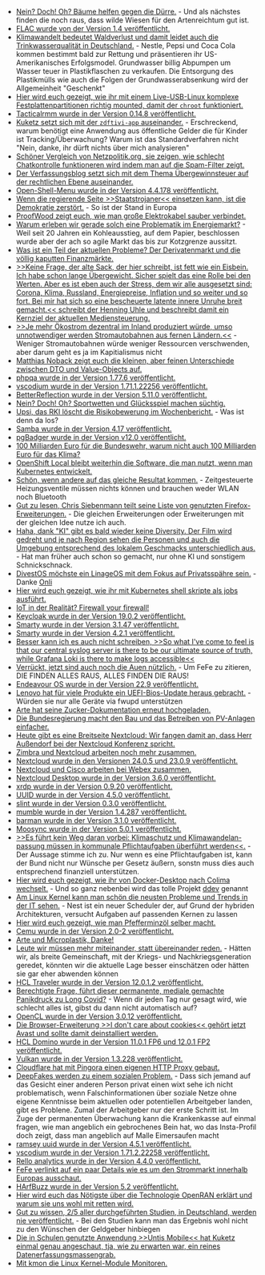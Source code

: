* [Nein? Doch! Oh? Bäume helfen gegen die Dürre.](https://www.youtube.com/watch?v=WP570wLDVkE) - Und als nächstes finden die noch raus, dass wilde Wiesen für den Artenreichtum gut ist.
* [FLAC wurde von der Version 1.4 veröffentlicht.](https://www.phoronix.com/news/FLAC-1.4-Released)
* [Klimawandelt bedeutet Waldverlust und damit leidet auch die Trinkwasserqualität in Deutschland.](https://www.sonnenseite.com/de/umwelt/trinkwasserqualitaet-leidet-unter-klimawandel/) - Nestle, Pepsi und Coca Cola kommen bestimmt bald zur Rettung und präsentieren ihr US-Amerikanisches Erfolgsmodel. Grundwasser billig Abpumpen um Wasser teuer in Plastikflaschen zu verkaufen. Die Entsorgung des Plastikmülls wie auch die Folgen der Grundwasserabsenkung wird der Allgemeinheit "Geschenkt"
* [Hier wird euch gezeigt, wie ihr mit einem Live-USB-Linux komplexe Festplattenpartitionen richtig mounted, damit der `chroot` funktioniert.](https://opensource.com/article/22/9/recover-linux-system-live-usb)
* [Tacticalrmm wurde in der Version 0.14.8 veröffentlicht.](https://github.com/amidaware/tacticalrmm/releases/tag/v0.14.8)
* [Kuketz setzt sich mit der `zdftivi-app` auseinander.](https://www.kuketz-blog.de/zdftivi-app-consent-banner-und-tracking-bei-zielgruppe-kinder-jugendliche/) - Erschreckend, warum benötigt eine Anwendung aus öffentliche Gelder die für Kinder ist Tracking/Überwachung? Warum ist das Standardverfahren nicht "Nein, danke, ihr dürft nichts über mich analysieren"
* [Schöner Vergleich von Netzpolitik.org, sie zeigen, wie schlecht Chatkontrolle funktioneren wird indem man auf die Spam-Filter zeigt.](https://netzpolitik.org/2022/chatkontrolle-interne-dokumente-zeigen-wie-gespalten-die-eu-staaten-sind/)
* [Der Verfassungsblog setzt sich mit dem Thema Übergewinnsteuer auf der rechtlichen Ebene auseinander.](https://verfassungsblog.de/ubergewinnsteuer-durch-die-hintertur/)
* [Open-Shell-Menu wurde in der Version 4.4.178 veröffentlicht.](https://github.com/Open-Shell/Open-Shell-Menu/releases/tag/v4.4.178)
* [Wenn die regierende Seite >>Staatstrojaner<< einsetzen kann, ist die Demokratie zerstört.](https://netzpolitik.org/2022/staatstrojaner-untersuchungsausschuss-die-eu-kommission-verschweigt-wie-oft-sie-gehackt-wurde/) - So ist der Stand in Europa
* [ProofWood zeigt euch, wie man große Elektrokabel sauber verbindet.](https://www.youtube.com/watch?v=vWOcvb4maIE)
* [Warum erleben wir gerade solch eine Problematik im Energiemarkt?](https://verfassungsblog.de/jetzt-das-strommarktdesign-auf-erneuerbare-ausrichten/) - Weil seit 20 Jahren ein Kohleausstieg, auf dem Papier, beschlossen wurde aber der ach so agile Markt das bis zur Kotzgrenze aussitzt.
* [Was ist ein Teil der aktuellen Probleme? Der Derivatenmarkt und die völlig kaputten Finanzmärkte.](https://www.youtube.com/watch?v=XwBHt6Ogqa4)
* [>>Keine Frage, der alte Sack, der hier schreibt, ist fett wie ein Eisbein. Ich habe schon lange Übergewicht. Sicher spielt das eine Rolle bei den Werten. Aber es ist eben auch der Stress, dem wir alle ausgesetzt sind: Corona, Klima, Russland, Energiepreise, Inflation und so weiter und so fort. Bei mir hat sich so eine bescheuerte latente innere Unruhe breit gemacht.<< schreibt der Henning Uhle und beschreibt damit ein Kernziel der aktuellen Mediensteuerung.](https://www.henning-uhle.eu/allgemein/funktionieren-niemand-ist-eine-maschine?pk_campaign=feed&pk_kwd=funktionieren-niemand-ist-eine-maschine)
* [>>Je mehr Ökostrom dezentral im Inland produziert würde, umso unnotwendiger werden Stromautobahnen aus fernen Ländern.<<](https://www.sonnenseite.com/de/energie/irrationale-energiewelt/) - Weniger Stromautobahnen würde weniger Ressourcen verschwenden, aber darum geht es ja im Kapitialismus nicht
* [Matthias Noback zeigt euch die kleinen, aber feinen Unterschiede zwischen DTO und Value-Objects auf.](https://matthiasnoback.nl/2022/09/is-it-a-dto-or-a-value-object/)
* [phpqa wurde in der Version 1.77.6 veröffentlicht.](https://github.com/jakzal/phpqa/releases/tag/v1.77.6)
* [vscodium wurde in der Version 1.71.1.22256 veröffentlicht.](https://github.com/VSCodium/vscodium/releases/tag/1.71.1.22256)
* [BetterReflection wurde in der Version 5.11.0 veröffentlicht.](https://github.com/Roave/BetterReflection/releases/tag/5.11.0)
* [Nein? Doch! Oh? Sportwetten und Glücksspiel machen süchtig.](https://www.youtube.com/watch?v=961ZjIij3UA)
* [Upsi, das RKI löscht die Risikobewerung im Wochenbericht.](https://impfentscheidung.online/rki-loescht-risikobewertung-im-wochenbericht/) - Was ist denn da los?
* [Samba wurde in der Version 4.17 veröffentlicht.](https://www.phoronix.com/news/Samba-4.17-Released)
* [pgBadger wurde in der Version v12.0 veröffentlicht.](https://www.postgresql.org/about/news/pgbadger-v120-released-2509/)
* [100 Milliarden Euro für die Bundeswehr, warum nicht auch 100 Milliarden Euro für das Klima?](https://www.sonnenseite.com/de/politik/100-milliarden-fuer-klima-und-sicherheit-jetzt/)
* [OpenShift Local bleibt weiterhin die Software, die man nutzt, wenn man Kubernetes entwickelt.](https://www.opensourcerers.org/2022/09/13/openshift-local-or-single-node-openshift/)
* [Schön,  wenn andere auf das gleiche Resultat kommen.](https://www.kuketz-blog.de/smarte-und-zentrale-heizungssteuerung-danke-ich-verzichte/) - Zeitgesteuerte Heizungsventile müssen nichts können und brauchen weder WLAN noch Bluetooth
* [Gut zu lesen, Chris Siebenmann teilt seine Liste von genutzten Firefox-Erweiterungen.](https://utcc.utoronto.ca/~cks/space/blog/web/Firefox104AddonsUnchanged) - Die gleichen Erweiterungen oder Erweiterungen mit der gleichen Idee nutze ich auch.
* [Haha, dank "KI" gibt es bald wieder keine Diversity. Der Film wird gedreht und je nach Region sehen die Personen und auch die Umgebung entsprechend des lokalem Geschmacks unterschiedlich aus.](https://blog.fefe.de/?ts=9dde9e55) - Hat man früher auch schon so gemacht, nur ohne KI und sonstigem Schnickschnack.
* [DivestOS möchste ein LinageOS mit dem Fokus auf Privatsspähre sein.](https://divestos.org/) - Danke [Onli](https://www.onli-blogging.de/2194/DivestOS-bei-sustaphones.html)
* [Hier wird euch gezeigt, wie ihr mit Kubernetes shell skripte als jobs ausführt.](https://opensource.com/article/22/9/packaging-job-scripts-kubernetes-operators)
* [IoT in der Realität? Firewall your firewall!](https://opensource.com/article/22/9/protect-home-network)
* [Keycloak wurde in der Version 19.0.2 veröffentlicht.](https://github.com/keycloak/keycloak/releases/tag/19.0.2)
* [Smarty wurde in der Version 3.1.47 veröffentlicht.](https://github.com/smarty-php/smarty/releases/tag/v3.1.47)
* [Smarty wurde in der Version 4.2.1 veröffentlicht.](https://github.com/smarty-php/smarty/releases/tag/v4.2.1)
* [Besser kann ich es auch nicht schreiben, >>So what I've come to feel is that our central syslog server is there to be our ultimate source of truth, while Grafana Loki is there to make logs accessible<<](https://utcc.utoronto.ca/~cks/space/blog/sysadmin/GrafanaLokiAndCentralSyslogs)
* [Verrückt, jetzt sind auch noch die Auen nützlich.](https://www.sonnenseite.com/de/umwelt/auen-verbessern-die-wasserqualitaet-von-fluessen/) - Um FeFe zu zitieren, DIE FINDEN ALLES RAUS, ALLES FINDEN DIE RAUS!
* [Endeavour OS wurde in der Version 22.9 veröffentlicht.](https://www.phoronix.com/news/Endeavour-OS-22.9-Released)
* [Lenovo hat für viele Produkte ein UEFI-Bios-Update heraus gebracht.](https://www.bleepingcomputer.com/news/security/new-lenovo-bios-updates-fix-security-bugs-in-hundreds-of-models/) - Würden sie nur alle Geräte via fwupd unterstützen
* [Arte hat seine Zucker-Dokumentation erneut hochgeladen.](https://www.youtube.com/watch?v=dlLVKct6SkA)
* [Die Bundesregierung macht den Bau und das Betreiben von PV-Anlagen einfacher.](https://www.sonnenseite.com/de/politik/energiewende-von-unten-steuerliche-entlastung-und-buerokratieabbau-kommen/)
* [Heute gibt es eine Breitseite Nextcloud: Wir fangen damit an, dass Herr Außendorf bei der Nextcloud Konferenz spricht.](https://nextcloud.com/blog/announcing-maik-ausendorf-as-keynote-speaker-at-nextcloud-conference/)
* [Zimbra und Nextcloud arbeiten noch mehr zusammen.](https://nextcloud.com/blog/zimbra-and-nextcloud-announce-new-integration-features/)
* [Nextcloud wurde in den Versionen 24.0.5 und 23.0.9 veröffentlicht.](https://nextcloud.com/blog/maintenance-releases-24-0-5-and-23-0-9-are-out-plus-5th-beta-of-our-upcoming-release/)
* [Nextcloud und Cisco arbeiten bei Webex zusammen.](https://nextcloud.com/blog/nextcloud-and-cisco-introduce-integration-with-webex/)
* [Nextcloud Desktop wurde in der Version 3.6.0 veröffentlicht.](https://nextcloud.com/blog/nextcloud-desktop-client-3-6-0-is-here-with-visual-and-user-experience-improvements-for-the-users-2/)
* [xrdp wurde in der Version 0.9.20 veröffentlicht.](https://github.com/neutrinolabs/xrdp/releases/tag/v0.9.20)
* [UUID wurde in der Version 4.5.0 veröffentlicht.](https://github.com/ramsey/uuid/releases/tag/4.5.0)
* [slint wurde in der Version 0.3.0 veröffentlicht.](https://github.com/slint-ui/slint/releases/tag/v0.3.0)
* [mumble wurde in der Version 1.4.287 veröffentlicht.](https://github.com/mumble-voip/mumble/releases/tag/v1.4.287)
* [barman wurde in der Version 3.1.0 veröffentlicht.](https://github.com/EnterpriseDB/barman/releases/tag/release/3.1.0)
* [Moosync wurde in der Version 5.0.1 veröffentlicht.](https://github.com/Moosync/Moosync/releases/tag/v5.0.1)
* [>>Es führt kein Weg daran vorbei: Klimaschutz und Klimawandelan-passung müssen in kommunale Pflichtaufgaben überführt werden<<.](https://www.sonnenseite.com/de/politik/kommunen-fordern-verankerung-von-klimaschutz-und-klimaanpassung-als-kommunale-pflichtaufgaben/) - Der Aussage stimme ich zu. Nur wenn es eine Pflichtaufgaben ist, kann der Bund nicht nur Wünsche per Gesetz äußern, sonstn muss dies auch entsprechend finanziell unterstützen.
* [Hier wird euch gezeigt, wie ihr von Docker-Desktop nach Colima wechselt.](https://opensource.com/article/22/9/docker-desktop-colima) - Und so ganz nebenbei wird das tolle Projekt [ddev](https://github.com/drud/ddev) genannt
* [Am Linux Kernel kann man schön die neusten Probleme und Trends in der IT sehen.](https://www.phoronix.com/news/Nest-Linux-Scheduling-Warm-Core) - Nest ist ein neuer Scheduler der, auf Grund der hybriden Architekturen, versucht Aufgaben auf passenden Kernen zu lassen
* [Hier wird euch gezeigt, wie man Pfefferminzöl selber macht.](https://www.kostbarenatur.net/pfefferminzoel-selber-machen/)
* [Cemu wurde in der Version 2.0-2 veröffentlicht.](https://www.phoronix.com/news/Cemu-2.0-2-Released)
* [Arte und Microplastik, Danke!](https://www.youtube.com/watch?v=2v4cnlSEKkU)
* [Leute wir müssen mehr miteinander, statt übereinander reden.](https://tuxproject.de/blog/2022/09/liegengebliebenes-vom-15-september-2022/) - Hätten wir, als breite Gemeinschaft, mit der Kriegs- und Nachkriegsgeneration geredet, könnten wir die aktuelle Lage besser einschätzen oder hätten sie gar eher abwenden können
* [HCL Traveler wurde in der Version 12.0.1.2 veröffentlicht.](https://n-komm.de/hcl-traveler-12-0-1-2-verfuegbar/)
* [Berechtigte Frage, führt dieser permanente, mediale gemachte Panikdruck zu Long Covid?](https://impfentscheidung.online/panikmache-erzeugt-long-covid/) - Wenn dir jeden Tag nur gesagt wird, wie schlecht alles ist, gibst du dann nicht automatisch auf?
* [OpenCL wurde in der Version 3.0.12 veröffentlicht.](https://www.phoronix.com/news/OpenCL-3.0.12-Released)
* [Die Browser-Erweiterung >>I don't care about cookies<< gehört jetzt Avast und sollte damit deinstalliert werden.](https://www.borncity.com/blog/2022/09/16/i-dont-care-about-cookies-an-avast-verkauft/)
* [HCL Domino wurde in der Version 11.0.1 FP6 und 12.0.1 FP2 veröffentlicht.](https://n-komm.de/hcl-domino-11-0-1-fp6-und-12-0-1-fp2-if-erschienen/)
* [Vulkan wurde in der Version 1.3.228 veröffentlicht.](https://www.phoronix.com/news/Vulkan-1.3.228-Released)
* [Cloudflare hat mit Pingora einen eigenen HTTP Proxy gebaut.](https://www.phoronix.com/news/CloudFlare-Pingora-No-Nginx)
* [DeepFakes werden zu einem sozialen Problem.](https://netzpolitik.org/2022/millionenfach-installierte-apps-porno-deepfakes-per-knopfdruck/) - Dass sich jemand auf das Gesicht einer anderen Person privat einen wixt sehe ich nicht problematisch, wenn Falschinformationen über soziale Netze ohne eigene Kenntnisse beim aktuellen oder potentiellen Arbeitgeber landen, gibt es Problene. Zumal der Arbeitgeber nur der erste Schritt ist. Im Zuge der permanenten Überwachung kann die Krankenkasse auf einmal fragen, wie man angeblich ein gebrochenes Bein hat, wo das Insta-Profil doch zeigt, dass man angeblich auf Malle Eimersaufen macht
* [ramsey uuid wurde in der Version 4.5.1 veröffentlicht.](https://github.com/ramsey/uuid/releases/tag/4.5.1)
* [vscodium wurde in der Version 1.71.2.22258 veröffentlicht.](https://github.com/VSCodium/vscodium/releases/tag/1.71.2.22258)
* [Rello analytics wurde in der Version 4.4.0 veröffentlicht.](https://github.com/Rello/analytics/releases/tag/4.4.0)
* [FeFe verlinkt auf ein paar Details wie es um den Strommarkt innerhalb Europas ausschaut.](https://blog.fefe.de/?ts=9ddbce77)
* [HArfBuzz wurde in der Version 5.2 veröffentlicht.](https://www.phoronix.com/news/HarfBuzz-5.2-Released)
* [Hier wird euch das Nötigste über die Technologie OpenRAN erklärt und warum sie uns wohl mit retten wird.](https://opensource.com/article/22/9/open-radio-access-networks)
* [Gut zu wissen, 2/5 aller durchgeführten Studien, in Deutschland, werden nie veröffentlicht.](https://impfentscheidung.online/05-wissensluecke/) - Bei den Studien kann man das Ergebnis wohl nicht zu den Wünschen der Geldgeber hinbiegen
* [Die in Schulen genutzte Anwendung >>Untis Mobile<< hat Kuketz einmal genau angeschaut, tja, wie zu erwarten war, ein reines Datenerfassungsmassengrab.](https://www.kuketz-blog.de/untis-mobile-app-ungefragte-uebermittlung-zu-google-crashlytics/)
* [Mit kmon die Linux Kernel-Module Monitoren.](https://blog.orhun.dev/introducing-kmon/)
